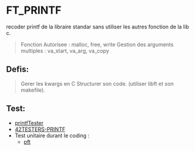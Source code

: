 # FT_PRINTF
recoder printf de la libraire standar sans utiliser les autres fonction de la lib c.
> Fonction Autorisee : malloc, free, write
> Gestion des arguments multiples : va_start, va_arg, va_copy

## Defis:
> Gerer les kwargs en C
> Structurer son code. (utiliser libft et son makefile).

## Test:
- [printfTester](https://github.com/Tripouille/printfTester)
- [42TESTERS-PRINTF](https://github.com/Mazoise/42TESTERS-PRINTF/)
- Test unitaire durant le coding :
	- [pft](https://github.com/gavinfielder/pft)